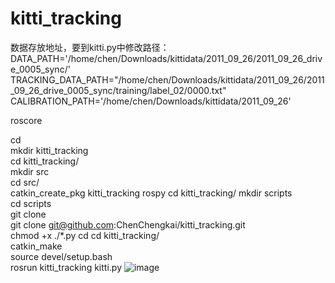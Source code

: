# kitti_tracking
数据存放地址，要到kitti.py中修改路径：
DATA_PATH='/home/chen/Downloads/kittidata/2011_09_26/2011_09_26_drive_0005_sync/'
TRACKING_DATA_PATH="/home/chen/Downloads/kittidata/2011_09_26/2011_09_26_drive_0005_sync/training/label_02/0000.txt"
CALIBRATION_PATH='/home/chen/Downloads/kittidata/2011_09_26'


roscore


cd  
mkdir kitti_tracking  
cd kitti_tracking/  
mkdir src  
cd src/  
catkin_create_pkg kitti_tracking rospy
cd kitti_tracking/
mkdir scripts  
cd scripts  
git clone  
git clone git@github.com:ChenChengkai/kitti_tracking.git  
chmod +x ./*.py
cd 
cd kitti_tracking/  
catkin_make  
source devel/setup.bash  
rosrun kitti_tracking kitti.py
![image](https://github.com/ChenChengkai/kitti_tracking/blob/master/pic/rviz_display.gif)
